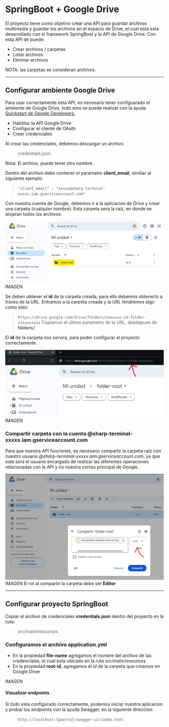 # SpringBoot + Google Drive
El proyecto tiene como objetivo crear una API para guardar archivos multimedia y guardar los archivos en el espacio de Drive, el cual esta esta desarrollado con el framework SpringBoot y la API de Google Drive.
Con esta API de puede:
- Crear archivos / carpetas
- Listar archivos
- Eliminar archivos

NOTA: las carpetas se consideran archivos.

--- 
## Configurar ambiente Google Drive

Para usar correctamente esta API, es necesario tener configuarado el ambiente de Google Drive, todo esto se puede realizar con la ayuda [Quickstart de Google Developers.](https://developers.google.com/drive/api/quickstart/java?hl=es)
* Habilitar la API Google Drive
* Configurar el cliente de OAuth
* Crear credenciales


Al crear las credenciales, debemos descargar un archivo.
> credentials.json

Nota: El archivo, puede tener otro nombre.

Dentro del archivo debe contener el paramatro **client_email**, similiar al siguiente ejemplo:
>  `"client_email" : "xxxxx@sharp-terminal-xxxxx.iam.gserviceaccount.com"`


Con nuestra cuenta de Google, debemos ir a la aplicacion de Drive y crear una carpeta (cualquier nombre). Esta carpeta sera la raiz, en donde se alojaran todos los archivos. 

![Folder_root.png](https://github.com/IrvinACG/SpringBoot_GoogleDrive/blob/main/Folder_root.png "Carpeta raiz")
IMAGEN

Se deben obtener el **id** de la carpeta creada, para ello debemos obtenerlo a traves de la URL. Entramos a la carpeta creada y la URL tendremos algo como esto:
> `https://drive.google.com/drive/folders/xxxxxxx-id-folder-xxxxxxxxxx`
Copiamos el ultimo parametro de la URL, desdepues de **folders/**

El **id** de la carpeta nos servira, para poder configurar el proyecto correctamente.

![Id_folder_root.png](https://github.com/IrvinACG/SpringBoot_GoogleDrive/blob/main/Id_folder_root.png "Id carpeta")
IMAGEN

### Compartir carpeta con la cuenta @sharp-terminal-xxxxx.iam.gserviceaccount.com
Para que nuestra API funciones, es necesario compartir la carpeta raiz con nuestro usuario *@sharp-terminal-xxxxx.iam.gserviceaccount.com*, ya que este sera el usuario encargado de realizar las diferentes operaciones relacionadas con la API y no nuestra correo principal de Google.

![Share_folder.png](https://github.com/IrvinACG/SpringBoot_GoogleDrive/blob/main/Share_folder.png "Compartir carpeta")
IMAGEN
El rol al compartir la carpeta debe ser **Editor**



---
## Configurar proyecto SpringBoot
Copiar el archivo de credenciales **credentials.json** dentro del proyecto en la ruta:
> src/main/resources

### Configuramos el archivo **application.yml**
- En la propiedad **file-name** agregamos el nombre del archivo de las credenciales, el cual esta ubicado en la ruta *src/main/resources*
- En la propiedad **root-id**, agregamos el *id* de la carpeta que creamos en Google Drive


IMAGEN

#### Visualizar endpoints
Si todo esta configurado correctamente, podemos iniciar nuestra aplicacion y probar los endpoints con la ayuda Swagger, en la siguiente direccion:
> `http://localhost:{puerto}/swagger-ui/index.html`
